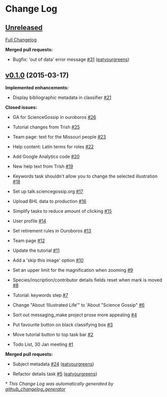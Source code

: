 # Change Log

## [Unreleased](https://github.com/zooniverse/BHL/tree/HEAD)

[Full Changelog](https://github.com/zooniverse/BHL/compare/v0.1.0...HEAD)

**Merged pull requests:**

- Bugfix: 'out of data' error message [\#31](https://github.com/zooniverse/BHL/pull/31) ([eatyourgreens](https://github.com/eatyourgreens))

## [v0.1.0](https://github.com/zooniverse/BHL/tree/v0.1.0) (2015-03-17)

**Implemented enhancements:**

- Display bibliographic metadata in classifier [\#21](https://github.com/zooniverse/BHL/issues/21)

**Closed issues:**

- GA for ScienceGossip in ouroboros [\#26](https://github.com/zooniverse/BHL/issues/26)

- Tutorial changes from Trish [\#25](https://github.com/zooniverse/BHL/issues/25)

- Team page: text for the Missouri people [\#23](https://github.com/zooniverse/BHL/issues/23)

- Help content: Latin terms for roles [\#22](https://github.com/zooniverse/BHL/issues/22)

- Add Google Analytics code [\#20](https://github.com/zooniverse/BHL/issues/20)

- New help text from Trish [\#19](https://github.com/zooniverse/BHL/issues/19)

- Keywords task shouldn't allow you to change the selected illustration [\#18](https://github.com/zooniverse/BHL/issues/18)

- Set up talk.sciencegossip.org [\#17](https://github.com/zooniverse/BHL/issues/17)

- Upload BHL data to production [\#16](https://github.com/zooniverse/BHL/issues/16)

- Simplify tasks to reduce amount of clicking [\#15](https://github.com/zooniverse/BHL/issues/15)

- User profile [\#14](https://github.com/zooniverse/BHL/issues/14)

- Set retirement rules in Ouroboros [\#13](https://github.com/zooniverse/BHL/issues/13)

- Team page [\#12](https://github.com/zooniverse/BHL/issues/12)

- Update the tutorial [\#11](https://github.com/zooniverse/BHL/issues/11)

- Add a 'skip this image' option [\#10](https://github.com/zooniverse/BHL/issues/10)

- Set an upper limit for the magnification when zooming [\#9](https://github.com/zooniverse/BHL/issues/9)

- Species/inscription/contributor details fields reset when mark is moved [\#8](https://github.com/zooniverse/BHL/issues/8)

- Tutorial: keywords step [\#7](https://github.com/zooniverse/BHL/issues/7)

- Change "About ‘Illustrated Life’" to 'About "Science Gossip" [\#6](https://github.com/zooniverse/BHL/issues/6)

- Sort out messaging\_make project prose more appealing [\#4](https://github.com/zooniverse/BHL/issues/4)

- Put favourite button on black classifying box [\#3](https://github.com/zooniverse/BHL/issues/3)

- Move tutorial button to top task bar [\#2](https://github.com/zooniverse/BHL/issues/2)

- Todo List, 30 Jan meeting [\#1](https://github.com/zooniverse/BHL/issues/1)

**Merged pull requests:**

- Subject metadata [\#24](https://github.com/zooniverse/BHL/pull/24) ([eatyourgreens](https://github.com/eatyourgreens))

- Refactor details task [\#5](https://github.com/zooniverse/BHL/pull/5) ([eatyourgreens](https://github.com/eatyourgreens))



\* *This Change Log was automatically generated by [github_changelog_generator](https://github.com/skywinder/Github-Changelog-Generator)*